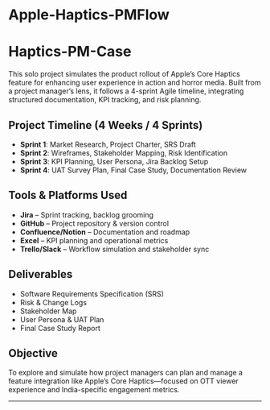 # Apple-Haptics-PMFlow
# Haptics-PM-Case

This solo project simulates the product rollout of Apple’s Core Haptics feature for enhancing user experience in action and horror media. Built from a project manager’s lens, it follows a 4-sprint Agile timeline, integrating structured documentation, KPI tracking, and risk planning.

## Project Timeline (4 Weeks / 4 Sprints)
- **Sprint 1**: Market Research, Project Charter, SRS Draft  
- **Sprint 2**: Wireframes, Stakeholder Mapping, Risk Identification  
- **Sprint 3**: KPI Planning, User Persona, Jira Backlog Setup  
- **Sprint 4**: UAT Survey Plan, Final Case Study, Documentation Review  

## Tools & Platforms Used
- **Jira** – Sprint tracking, backlog grooming  
- **GitHub** – Project repository & version control  
- **Confluence/Notion** – Documentation and roadmap  
- **Excel** – KPI planning and operational metrics  
- **Trello/Slack** – Workflow simulation and stakeholder sync  

## Deliverables
- Software Requirements Specification (SRS)  
- Risk & Change Logs  
- Stakeholder Map  
- User Persona & UAT Plan  
- Final Case Study Report

## Objective
To explore and simulate how project managers can plan and manage a feature integration like Apple’s Core Haptics—focused on OTT viewer experience and India-specific engagement metrics.

---
